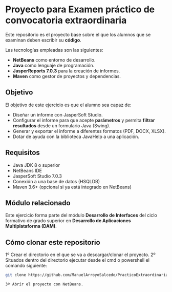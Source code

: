 # Proyecto para Examen práctico de convocatoria extraordinaria 

Este repositorio es el proyecto base sobre el que los alumnos que se examinan deben escribir su **código**.

Las tecnologías empleadas son las siguientes: 

- **NetBeans** como entorno de desarrollo.
- **Java** como lenguaje de programación.
- **JasperReports 7.0.3** para la creación de informes.
- **Maven** como gestor de proyectos y dependencias.

## Objetivo

El objetivo de este ejercicio es que el alumno sea capaz de:

- Diseñar un informe con JasperSoft Studio.
- Configurar el informe para que acepte **parámetros** y permita **filtrar resultados** desde un formulario Java (Swing).
- Generar y exportar el informe a diferentes formatos (PDF, DOCX, XLSX).
- Dotar de ayuda con la biblioteca JavaHelp a una aplicación.

## Requisitos

- Java JDK 8 o superior
- NetBeans IDE
- JasperSoft Studio 7.0.3
- Conexión a una base de datos (HSQLDB)
- Maven 3.6+ (opcional si ya está integrado en NetBeans)

## Módulo relacionado

Este ejercicio forma parte del módulo **Desarrollo de Interfaces** del ciclo formativo de grado superior en **Desarrollo de Aplicaciones Multiplataforma (DAM)**.

## Cómo clonar este repositorio

1º Crear el directorio en el que se va a descargar/clonar el proyecto.
2º Situados dentro del directorio ejecutar desde el cmd o powershell el comando siguiente:
```bash
git clone https://github.com/ManuelArroyoSalcedo/PracticoExtraordinaria.git

3º Abrir el proyecto con NetBeans.
